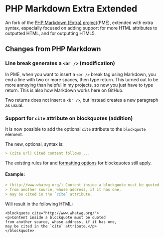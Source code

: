 # PHP Markdown Extra Extended #

An fork of the [PHP Markdown (Extra) project](http://michelf.com/projects/php-markdown/)(PME), extended with extra syntax, especially focused on adding support for more HTML attributes to outputted HTML, and for outputting HTML5.


## Changes from PHP Markdown ##

### Line break generates a `<br />` (modification) ###
In PME, when you want to insert a `<br />` break tag using Markdown, you end a line with two or more spaces, then type return. This turned out to be more annoying than helpful in my projects, so now you just have to type return. This is also how Markdown works here on GitHub.

Two returns does not insert a `<br />`, but instead creates a new paragraph as usual.

### Support for `cite` attribute on blockquotes (addition) ###
It is now possible to add the optional `cite` attribute to the `blockquote` element.

The new, optional, syntax is:

```markdown
> (cite url) Cited content follows ...
```

The existing rules for and [formatting options](http://daringfireball.net/projects/markdown/syntax#blockquote) for blockquotes still apply.

#### Example:

```markdown
> (http://www.whatwg.org/) Content inside a blockquote must be quoted 
> from another source, whose address, if it has one, 
> may be cited in the `cite` attribute.
```

Will result in the following HTML:

```
<blockquote cite="http://www.whatwg.org/">
<p>Content inside a blockquote must be quoted 
from another source, whose address, if it has one, 
may be cited in the `cite` attribute.</p>
</blockquote>
```